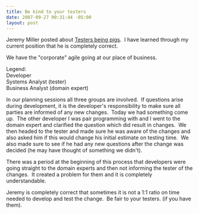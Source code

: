 ```yaml
---
title: Be kind to your testers
date: 2007-09-27 00:31:44 -05:00
layout: post
---
```


Jeremy Miller posted about [Testers being pigs](http://codebetter.com/blogs/jeremy.miller/archive/2007/09/18/testers-are-pigs.aspx).  I have learned through my current position that he is completely correct.

We have the "corporate" agile going at our place of business. 

Legend:  
Developer  
Systems Analyst (tester)  
Business Analyst (domain expert)

In our planning sessions all three groups are involved.  If questions arise during development, it is the developer's responsibility to make sure all parties are informed of any new changes.  Today we had something come up.  The other developer I was pair programming with and I went to the domain expert and clarified the question which did result in changes.  We then headed to the tester and made sure he was aware of the changes and also asked him if this would change his initial estimate on testing time.  We also made sure to see if he had any new questions after the change was decided (he may have thought of something we didn't).

There was a period at the beginning of this process that developers were going straight to the domain experts and then not informing the tester of the changes.  It created a problem for them and it is completely understandable. 

Jeremy is completely correct that sometimes it is not a 1:1 ratio on time needed to develop and test the change.  Be fair to your testers. (if you have them).